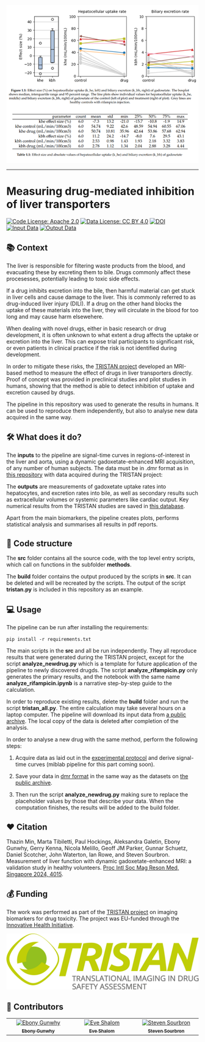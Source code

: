 ![example-result](_static/Result.png)

---

# Measuring drug-mediated inhibition of liver transporters

[![Code License: Apache 2.0](https://img.shields.io/badge/License-Apache%202.0-blue.svg?style=flat-square&logo=apache&color=blue)](https://www.apache.org/licenses/LICENSE-2.0) [![Data License: CC BY 4.0](https://img.shields.io/badge/Data%20License-CC%20BY%204.0-lightgrey.svg)](https://creativecommons.org/licenses/by/4.0/) [![DOI](https://zenodo.org/badge/DOI/10.5281/zenodo.15609209.svg)](https://doi.org/10.5281/zenodo.15609209) [![Input Data](https://img.shields.io/badge/input%20data-Zenodo-3776AB?logo=databricks&logoColor=white)](https://doi.org/10.5281/zenodo.15610261) [![Output Data](https://img.shields.io/badge/output%20data-Zenodo-FF8C00?logo=databricks&logoColor=white)](https://doi.org/10.5281/zenodo.15610350)

## 📚 Context 

The liver is responsible for filtering waste products from the blood, and evacuating these by excreting them to bile. Drugs commonly affect these procesesses, potentially leading to toxic side effects.

If a drug inhibits excretion into the bile, then harmful material can get stuck in liver cells and cause damage to the liver. This is commonly referred to as drug-induced liver injury (DILI). If a drug on the other hand blocks the uptake of these materials into the liver, they will circulate in the blood for too long and may cause harm elsewehere.

When dealing with novel drugs, either in basic research or drug development, it is often unknown to what extent a drug affects the uptake or excretion into the liver. This can expose trial participants to significant risk, or even patients in clinical practice if the risk is not identified during development.

In order to mitigate these risks, the [TRISTAN project](https://www.imi-tristan.eu/) developed an MRI-based method to measure the effect of drugs in liver transporters directly. Proof of concept was provided in preclinical studies and pilot studies in humans, showing that the method is able to detect inhibition of uptake and excretion caused by drugs. 

The pipeline in this repository was used to generate the results in humans. It can be used to reproduce them independently, but also to analyse new data acquired in the same way. 

## 🛠️ What does it do? 

The **inputs** to the pipeline are signal-time curves in regions-of-interest in the liver and aorta, using a dynamic gadoxetate-enhanced MRI acquisition, of any number of human subjects. The data must be in .dmr format as in [this repository](https://doi.org/10.5281/zenodo.15610261) with data acquired during the TRISTAN project:

The **outputs** are measurements of gadoxetate uptake rates into hepatocytes, and excretion rates into bile, as well as secondary results such as extracellular volumes or systemic parameters like cardiac output. Key numerical results from the TRISTAN studies are saved in [this database](https://doi.org/10.5281/zenodo.15610350).

Apart from the main biomarkers, the pipeline creates plots, performs statistical analysis and summarises all results in pdf reports. 

## 	📄 Code structure

The **src** folder contains all the source code, with the top level entry scripts, which call on functions in the subfolder **methods**.

The **build** folder contains the output produced by the scripts in **src**. It can be deleted and will be recreated by the scripts. The output of the script **tristan.py** is included in this repository as an example.

## 💻 Usage

The pipeline can be run after installing the requirements:

```console
pip install -r requirements.txt
```

The main scripts in the **src** and all be run independently. They all reproduce results that were generated during the TRISTAN project, except for the script **analyze_newdrug.py** which is a template for future application of the pipeline to newly discovered drugds. The script **analyze_rifampicin.py** only generates the primary results, and the notebook with the same name **analyze_rifampicin.ipynb** is a narrative step-by-step guide to the calculation. 

In order to reproduce existing results, delete the **build** folder and run the script **tristan_all.py**. The entire calculation may take several hours on a laptop computer. The pipeline will download its input data from [a public archive](https://zenodo.org/records/15301607). The local copy of the data is deleted after completion of the analysis. 

In order to analyse a new drug with the same method, perform the following steps:

1. Acquire data as laid out in the [experimental protocol](https://archive.ismrm.org/2024/4015.html) and derive signal-time curves (miblab pipeline for this part coming soon).

2. Save your data in [dmr format](https://openmiblab.github.io/pydmr/format.html) in the same way as the datasets on [the public archive](https://zenodo.org/records/15301607).

3. Then run the script **analyze_newdrug.py** making sure to replace the placeholder values by those that describe your data. When the computation finishes, the results will be added to the build folder.

## ❤️ Citation 

Thazin Min, Marta Tibiletti, Paul Hockings, Aleksandra Galetin, Ebony Gunwhy, Gerry Kenna, Nicola Melillo, Geoff JM Parker, Gunnar Schuetz, Daniel Scotcher, John Waterton, Ian Rowe, and Steven Sourbron. Measurement of liver function with dynamic gadoxetate-enhanced MRI: a validation study in healthy volunteers. [Proc Intl Soc Mag Reson Med, Singapore 2024, 4015](https://archive.ismrm.org/2024/4015.html).

## 💰 Funding 

The work was performed as part of the [TRISTAN project](https://www.imi-tristan.eu/) on imaging biomarkers for drug toxicity. The project was EU-funded through the [Innovative Health Initiative](https://www.ihi.europa.eu/).

[![TRISTAN](_static/tristan-logo.jpg)](https://www.imi-tristan.eu/)

## 👥 Contributors

<!-- ALL-CONTRIBUTORS-LIST:START - Do not remove or modify this section -->
<!-- prettier-ignore-start -->
<!-- markdownlint-disable -->
<table>
  <tbody>
    <tr>
      <td align="center" valign="top" width="14.28%"><a href="https://github.com/EbonyGunwhy"><img src="https://avatars.githubusercontent.com/u/100941618?v=4" width="100px;" alt="Ebony Gunwhy"/><br /><sub><b>Ebony Gunwhy</b></sub></a><br /></td>
      <td align="center" valign="top" width="14.28%"><a href="https://github.com/EShalom"><img src="https://avatars.githubusercontent.com/u/79933818?v=4" width="100px;" alt="Eve Shalom"/><br /><sub><b>Eve Shalom</b></sub></a><br /></td>
      <td align="center" valign="top" width="14.28%"><a href="https://github.com/plaresmedima"><img src="https://avatars.githubusercontent.com/u/6051075?v=4" width="100px;" alt="Steven Sourbron"/><br /><sub><b>Steven Sourbron</b></sub></a><br /></td>
    </tr>
  </tbody>
</table>

<!-- markdownlint-restore -->
<!-- prettier-ignore-end -->

<!-- ALL-CONTRIBUTORS-LIST:END -->

